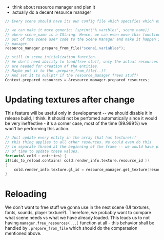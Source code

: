 * think about resource manager and plan it
* actually do a decent resource manager


```cpp
// Every scene should have its own config file which specifies which exactly resources it needs. This way we won't have to touch code if we find a typo in name, just reload the resources from game level or relaunch it.

// we can make it more generic: (sprint("%.varibles", scene_name))
// where scene_name is a CString. Hence, we can even move this function
// out of the scene user code to the Scene Manager and make it happen in the
// manager.
resource_manager.prepare_from_file("scene1.variables"); 

// still in scene initialization function.
// We don't need ability to load/free stuff, only the actual resources
// are needed for creation of the entities.
// Maybe put it to the .prepare_from_file(..)?
// And set it to nullptr if the resource_manager frees stuff?
Context.prepared_resources = &resource_manager.prepared_resources;
```
# Updating textures after change
This feature will be useful only in developement -- we should disable
it in release build, I think. It should not be perfomed automatically since it would be very ineffective - it's a corner case, most of the time (99.999%) we won't be performing this action.
```cpp
// Just update every entity in the array that has texture!!!
// this thing applies to all other resources. We could even do this
// in separate thread at the beginning of the frame -- we would have plenty
// of time to update these values.
for(auto& cold : entities) {
if(ids_to_reload.contains( cold.render_info.texture.resource_id ))
{
    cold.render_info.texture.gl_id = resource_manager.get_texture(resource_id);
}
```

# Reloading
We don't want to free stuff we gonna use in the next scene (UI textures, fonts, sounds, player texture?). Therefore, we probably want to compare what scene needs vs what we have already loaded. This leads us to not having `manager.free_resources(...)` function at all - this behavior shall be handled by `.prepare_from_file` which should do the comparasion mentioned above.
